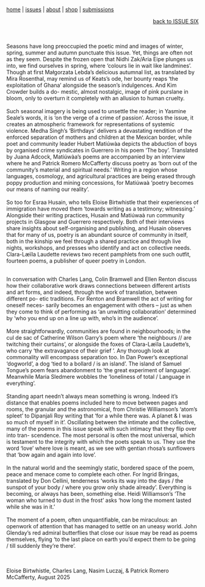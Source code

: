 [home](index.md) | [issues](issues.md) | [about](about.md) | [shop](shop.md)  |  [submissions](submit.md)

<div align="right">
  <a href="issuesix.html">back to ISSUE SIX</a>
</div>

<br>
<br>

Seasons have long preoccupied the poetic mind and images of winter, spring, summer and autumn punctuate this issue. Yet, things are often not as they seem. Despite the frozen open that Nidhi Zak/Aria Eipe plunges us into, we find ourselves in spring, where ‘colours lie in wait like landmines’. Though at first Małgorzata Lebda’s delicious autumnal list, as translated by Mira Rosenthal, may remind us of Keats’s ode, her bounty reaps ‘the exploitation of Ghana’ alongside the season’s indulgences. And Kim Crowder builds a do- mestic, almost nostalgic, image of pink purslane in bloom, only to overturn it completely with an allusion to human cruelty. <br>
<br>
Such seasonal imagery is being used to unsettle the reader; in Yasmine Seale’s words, it is ‘on the verge of a crime of passion’. Across the issue, it creates an atmospheric framework for representations of systemic violence. Medha Singh’s ‘Birthdays’ delivers a devastating rendition of the enforced separation of mothers and children at the Mexican border, while poet and community leader Hubert Matiúwàa depicts the abduction of boys by organised crime syndicates in Guerrero in his poem ‘The boy’. Translated by Juana Adcock, Matiúwàa’s poems are accompanied by an interview where he and Patrick Romero McCafferty discuss poetry as ‘born out of the community’s material and spiritual needs.’ Writing in a region whose languages, cosmology, 
and agricultural practices are being erased through poppy production and mining concessions, for Matiúwaà ‘poetry becomes our means of naming our reality’. <br>
<br>
So too for Esraa Husain, who tells Eloise Birtwhistle that their experiences of immigration have moved them ‘towards writing as a testimony; witnessing.’ Alongside their writing practices, Husain and Matiúwaà run community projects in Glasgow and Guerrero respectively. Both of their interviews share insights about self-organising and publishing, and Husain observes that for many of us, poetry is an abundant source of community in itself, both in the kinship we feel through a shared practice and through live nights, workshops, and presses who identify and act on collective needs. Clara-Læïla Laudette reviews two recent pamphlets from one such outfit, fourteen poems, a publisher of queer poetry in London. <br>
<br>

In conversation with Charles Lang, Colin Bramwell and Ellen Renton discuss how their collaborative work draws connections between different artists and art forms, and indeed, through the work of translation, between different po- etic traditions. For Renton and Bramwell the act of writing for oneself neces- sarily becomes an engagement with others – just as when they come to think of performing as ‘an unwitting collaboration’ determined by ‘who you end up on a line up with, who’s in the audience’. <br>
<br>
More straightforwardly, communities are found in neighbourhoods; in the cul de sac of Catherine Wilson Garry’s poem where ‘the neighbours // are twitching their curtains’, or alongside the foxes of Clara-Læïla Laudette’s, who carry ‘the extravagance of their grief ’. Any thorough look at commonality will encompass separation too. In Dan Power’s exceptional ‘dogworld’, a dog ‘tied to a bollard / is an island’. The island of Samuel Tongue’s poem fears abandonment to ‘the great experiment of language’. Meanwhile Maria Sledmere wobbles the ‘loneliness of total / Language in everything’. <br>
<br>
Standing apart needn’t always mean something is wrong. Indeed it’s distance that enables poems included here to move between pages and rooms, the granular and the astronomical, from Christie Williamson’s ‘atom’s spleet’ to Dipanjali Roy writing that ‘for a while there was. A planet & I was so much of myself in it’. Oscillating between the intimate and the collective, many of the poems in this issue speak with such intimacy that they flip over into tran- scendence. The most personal is often the most universal, which is testament to the integrity with which the poets speak to us. They use the word ‘love’ where love is meant, as we see with gentian rhosa’s sunflowers that ‘bow again and again into love’. <br>
<br>
In the natural world and the seemingly static, bordered space of the poem, peace and menace come to complete each other. For Ingrid Bringas, translated by Don Cellini, tenderness ‘works its way into the days / the sunspot of your body / where you grow only shade already’. Everything is becoming, or always has been, something else. Heidi Williamson’s ‘The woman who turned to dust in the frost’ asks ‘how long the moment lasted while she was in it.’ <br>
<br>
The moment of a poem, often unquantifiable, can be miraculous: an openwork of attention that has managed to settle on an uneasy world. John Glenday’s red admiral butterflies that close our issue may be read as poems themselves, flying ‘to the last place on earth you’d expect them to be going / till suddenly they’re there’. <br>
<br>

<br>
Eloise Birtwhistle, Charles Lang, Nasim Luczaj, & Patrick Romero McCafferty, August 2025
